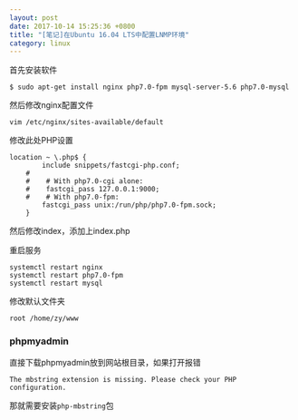 ```yaml
---
layout: post
date: 2017-10-14 15:25:36 +0800
title: "[笔记]在Ubuntu 16.04 LTS中配置LNMP环境"
category: linux
---
```


首先安装软件

```
$ sudo apt-get install nginx php7.0-fpm mysql-server-5.6 php7.0-mysql
```

然后修改nginx配置文件

```
vim /etc/nginx/sites-available/default
```

修改此处PHP设置
```
location ~ \.php$ {
        include snippets/fastcgi-php.conf;
    #
    #    # With php7.0-cgi alone:
    #    fastcgi_pass 127.0.0.1:9000;
    #    # With php7.0-fpm:
        fastcgi_pass unix:/run/php/php7.0-fpm.sock;
    }
```

然后修改index，添加上index.php

重启服务
```
systemctl restart nginx
systemctl restart php7.0-fpm
systemctl restart mysql
```

修改默认文件夹

```
root /home/zy/www
```

### phpmyadmin

直接下载phpmyadmin放到网站根目录，如果打开报错

```
The mbstring extension is missing. Please check your PHP configuration.

```

那就需要安装`php-mbstring`包

